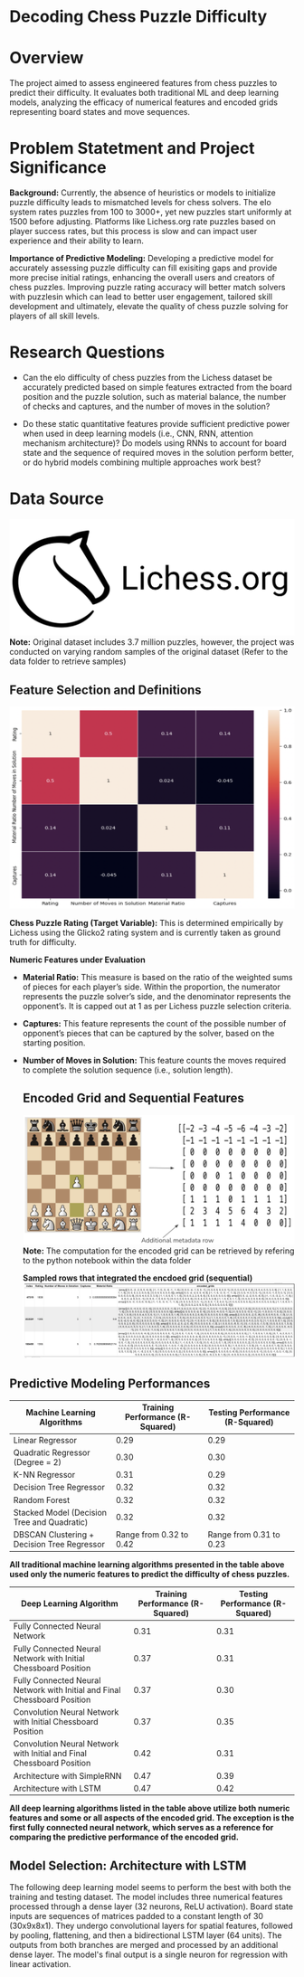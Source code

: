 # Decoding Chess Puzzle Difficulty

# Overview

The project aimed to assess engineered features from chess puzzles to predict their difficulty. It evaluates both traditional ML and deep learning models, analyzing the efficacy of numerical features and encoded grids representing board states and move sequences.

# Problem Statetment and Project Significance

**Background:** Currently, the absence of heuristics or models to initialize puzzle difficulty leads to mismatched levels for chess solvers. The elo system rates puzzles from 100 to 3000+, yet new puzzles start uniformly at 1500 before adjusting. Platforms like Lichess.org rate puzzles based on player success rates, but this process is slow and can impact user experience and their ability to learn.

**Importance of Predictive Modeling:** Developing a predictive model for accurately assessing puzzle difficulty can fill exisiting gaps and provide more precise initial ratings, enhancing the overall users and creators of chess puzzles. Improving puzzle rating accuracy will better match solvers with puzzlesin which can lead to better user engagement, tailored skill development and ultimately, elevate the quality of chess puzzle solving for players of all skill levels.

# Research Questions
* Can the elo difficulty of chess puzzles from the Lichess dataset be accurately predicted based on simple features extracted from the board position and the puzzle solution, such as material balance, the number of checks and captures, and the number of moves in the solution?
  
* Do these static quantitative features provide sufficient predictive power when used in deep learning models (i.e., CNN, RNN, attention mechanism architecture)? Do models using RNNs to account for board state and the sequence of required moves in the solution perform better, or do hybrid models combining multiple approaches work best?

# Data Source
![Lichess.org](./Images/Landscape-Lichess-logo.jpeg)
 **Note:** Original dataset includes 3.7 million puzzles, however, the project was conducted on varying random samples of the original dataset (Refer to the data folder to retrieve samples)

 ## Feature Selection and Definitions
![Numeric Features Heatmap](./Images/Features-Heatmap.png)


**Chess Puzzle Rating (Target Variable):**
This is determined empirically by Lichess using the Glicko2 rating system and is currently taken as ground truth for difficulty. 

**Numeric Features under Evaluation**
- **Material Ratio:** This measure is based on the ratio of the weighted sums of pieces for each player’s side. Within the proportion, the numerator represents the puzzle solver’s side, and the denominator represents the opponent’s. It is capped out at 1 as per Lichess puzzle selection criteria.
  
- **Captures:** This feature represents the count of the possible number of opponent’s pieces that can be captured by the solver, based on the starting position.
  
- **Number of Moves in Solution:** This feature counts the moves required to complete the solution sequence (i.e., solution length).

  ## Encoded Grid and Sequential Features
  ![Encoded Grid](./Images/Encoded-Grid.png)
  **Note:** The computation for the encoded grid can be retrieved by refering to the python notebook within the data folder

  **Sampled rows that integrated the encdoed grid (sequential)**
  ![Sequential DataFrame Preview](./Images/Sequential-DF.png)
 
## Predictive Modeling Performances
| Machine Learning Algorithms                             | Training Performance (R-Squared) | Testing Performance (R-Squared) |
|------------------------------------------|-----------------------------------|----------------------------------|
| Linear Regressor                         | 0.29                              | 0.29                             |
| Quadratic Regressor (Degree = 2)         | 0.30                              | 0.30                             |
| K-NN Regressor                           | 0.31                              | 0.29                             |
| Decision Tree Regressor                  | 0.32                              | 0.32                             |
| Random Forest                            | 0.32                              | 0.32                             |
| Stacked Model (Decision Tree and Quadratic) | 0.32                              | 0.32                             |
| DBSCAN Clustering + Decision Tree Regressor | Range from 0.32 to 0.42          | Range from 0.31 to 0.23          |

**All traditional machine learning algorithms presented in the table above used only the numeric features to predict the difficulty of chess puzzles.**

| Deep Learning Algorithm                                         | Training Performance (R-Squared) | Testing Performance (R-Squared) |
|-----------------------------------------------------------------|-----------------------------------|----------------------------------|
| Fully Connected Neural Network                                 | 0.31                              | 0.31                             |
| Fully Connected Neural Network with Initial Chessboard Position | 0.37                              | 0.31                             |
| Fully Connected Neural Network with Initial and Final Chessboard Position | 0.37                              | 0.30                             |
| Convolution Neural Network with Initial Chessboard Position    | 0.37                              | 0.35                             |
| Convolution Neural Network with Initial and Final Chessboard Position | 0.42                              | 0.31                             |
| Architecture with SimpleRNN                                     | 0.47                              | 0.39                             |
| Architecture with LSTM                                          | 0.47                              | 0.42                             |

**All deep learning algorithms listed in the table above utilize both numeric features and some or all aspects of the encoded grid. The exception is the first fully connected neural network, which serves as a reference for comparing the predictive performance of the encoded grid.**

## Model Selection: Architecture with LSTM
The following deep learning model seems to perform the best with both the training and testing dataset. The model includes three numerical features processed through a dense layer (32 neurons, ReLU activation). Board state inputs are sequences of matrices padded to a constant length of 30 (30x9x8x1). They undergo convolutional layers for spatial features, followed by pooling, flattening, and then a bidirectional LSTM layer (64 units). The outputs from both branches are merged and processed by an additional dense layer. The model's final output is a single neuron for regression with linear activation.




 
 







